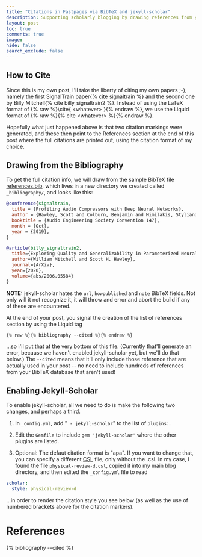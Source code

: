 ```yaml
---
title: "Citations in Fastpages via BibTeX and jekyll-scholar"
description: Supporting scholarly blogging by drawing references from your database.
layout: post
toc: true
comments: true
image:
hide: false
search_exclude: false
---
```


## How to Cite 

Since this is my own post, I'll take the liberty of citing my own papers ;-), namely the first SignalTrain paper{% cite signaltrain %} and the second one by Billy Mitchell{% cite billy_signaltrain2 %}.  Instead of using the LaTeX format of {% raw %}\cite{ \<whatever> }{% endraw %}, we use the Liquid format of {% raw  %}{% cite \<whatever> %}{% endraw %}.


Hopefully what just happened above is that two citation markings were generated, and these then point to the References section at the end of this post where the full citations are printed out, using the citation format of my choice.


## Drawing from the Bibliography 

To get the full citation info, we will draw from the sample BibTeX file [references.bib](references.bib), which lives in a new directory we created called `_bibliography/`, and looks like this:

```bibtex
@conference{signaltrain,
  title = {Profiling Audio Compressors with Deep Neural Networks},
  author = {Hawley, Scott and Colburn, Benjamin and Mimilakis, Stylianos Ioannis},
  booktitle = {Audio Engineering Society Convention 147},
  month = {Oct},
  year = {2019},
}               

@article{billy_signaltrain2, 
  title={Exploring Quality and Generalizability in Parameterized Neural Audio Effects},
  author={William Mitchell and Scott H. Hawley},
  journal={ArXiv},  
  year={2020},
  volume={abs/2006.05584} 
} 
```

**NOTE:** jekyll-scholar hates the `url`, `howpublished` and `note` BibTeX fields.  Not only will it not recognize it, it will throw and error and abort the build if any of these are encountered.


At the end of your post, you signal the creation of the list of references section by using the Liquid tag

```liquid
{% raw %}{% bibliography --cited %}{% endraw %}
```

...so I'll put that at the very bottom of this file.  (Currently that'll generate an error, because we haven't enabled jekyll-scholar yet, but we'll do that below.)   The `--cited` means that it'll only include those reference that are actually used in your post -- no need to include hundreds of references from your BibTeX database that aren't used!


## Enabling Jekyll-Scholar


To enable jekyll-scholar, all we need to do is make the following two changes, and perhaps a third.  

1. In `_config.yml`, add "` - jekyll-scholar`" to the list of `plugins:`.

2. Edit the `Gemfile` to include `gem 'jekyll-scholar'` where the other plugins are listed. 

3. Optional: The defaut citation format is "apa".  If you want to change that, you can specify a different [CSL](https://citationstyles.org/) file, only without the .csl.  In my case, I found the file `physical-review-d.csl`, copied it into my main blog directory, and then edited the `_config.yml` file to read 

```yaml
scholar:
  style: physical-review-d
```
...in order to render the citation style you see below (as well as the use of numbered brackets above for the citation markers). 




# References

{% bibliography --cited %}

